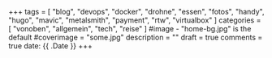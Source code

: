 +++
tags = [
    "blog",
    "devops",
    "docker",
    "drohne",
    "essen",
    "fotos",
    "handy",
    "hugo",
    "mavic",
    "metalsmith",
    "payment",
    "rtw",
    "virtualbox"
    ]
categories = [
    "vonoben",
    "allgemein",
    "tech",
    "reise"
]
#image - "home-bg.jpg" is the default
#coverimage = "some.jpg"
description = ""
draft = true
comments = true
date: {{ .Date }}
+++
